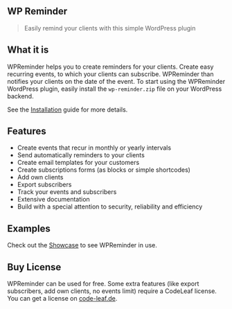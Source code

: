 ## WP Reminder

> Easily remind your clients with this simple WordPress plugin

## What it is

WPReminder helps you to create reminders for your clients. Create easy recurring events, to which your
clients can subscribe. WPReminder than notifies your clients on the date of the event. To start
using the WPReminder WordPress plugin, easily install the `wp-reminder.zip` file on your WordPress backend.

See the [Installation](installation.md) guide for more details.

## Features

- Create events that recur in monthly or yearly intervals
- Send automatically reminders to your clients
- Create email templates for your customers
- Create subscriptions forms (as blocks or simple shortcodes)
- Add own clients
- Export subscribers
- Track your events and subscribers
- Extensive documentation
- Build with a special attention to security, reliability and efficiency

## Examples

Check out the [Showcase](showcase.md) to see WPReminder in use.

## Buy License

WPReminder can be used for free. Some extra features (like export subscribers, add own clients, no events limit) require a CodeLeaf license. 
You can get a license on [code-leaf.de](https://code-leaf.de).



